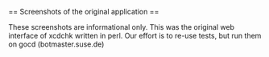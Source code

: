 == Screenshots of the original application ==

These screenshots are informational only.
This was the original web interface of xcdchk written in perl.
Our effort is to re-use tests, but run them on gocd (botmaster.suse.de)
 
